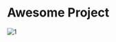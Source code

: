 # Awesome Project
![1](https://github.com/user-attachments/assets/b180294b-9591-46c9-9f2c-3000c8f4330d)

